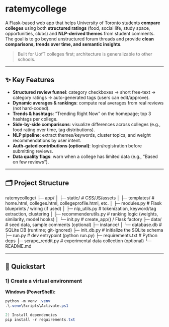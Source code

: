 # ratemycollege

A Flask-based web app that helps University of Toronto students **compare colleges** using both **structured ratings** (food, social life, study space, opportunities, clubs) and **NLP-derived themes** from student comments. The goal is to go beyond unstructured forum threads and provide **clean comparisons, trends over time, and semantic insights**.

> Built for UofT colleges first; architecture is generalizable to other schools.

---

## ✨ Key Features

- **Structured review funnel**: category checkboxes → short free-text → category ratings → auto-generated tags (users can edit/approve).
- **Dynamic averages & rankings**: compute real averages from real reviews (not hard-coded).
- **Trends & hashtags**: “Trending Right Now” on the homepage; top 3 hashtags per college.
- **Side-by-side comparisons**: visualize differences across colleges (e.g., food rating over time, tag distributions).
- **NLP pipeline**: extract themes/keywords, cluster topics, and weight recommendations by user intent.
- **Auth-gated contributions (optional)**: login/registration before submitting reviews.
- **Data quality flags**: warn when a college has limited data (e.g., “Based on few reviews”).

---

## 🗂 Project Structure

ratemycollege/
├─ app/
│ ├─ static/ # CSS/JS/assets
│ ├─ templates/ # home.html, colleges.html, collegeprofile.html, etc.
│ ├─ modules.py # Flask blueprints / wiring (if used)
│ ├─ nlp_utils.py # tokenization, keyword/tag extraction, clustering
│ ├─ recommenderutils.py # ranking logic (weights, similarity, model hooks)
│ └─ init.py # create_app() / Flask factory
├─ data/ # seed data, sample comments (optional)
├─ instance/
│ └─ database.db # SQLite DB (runtime; git-ignored)
├─ init_db.py # initialize the SQLite schema
├─ run.py # dev entrypoint (python run.py)
├─ requirements.txt # Python deps
├─ scrape_reddit.py # experimental data collection (optional)
└─ README.md


---

## 🚀 Quickstart

### 1) Create a virtual environment

**Windows (PowerShell):**
```powershell
python -m venv .venv
.\.venv\Scripts\Activate.ps1

2) Install dependencies
pip install -r requirements.txt
